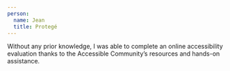 ```yaml
---
person:
  name: Jean
  title: Protegé
---
```


Without any prior knowledge, I was able to complete an online accessibility evaluation thanks to the Accessible Community’s resources and hands-on assistance.
